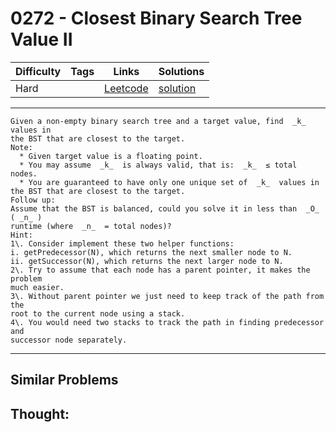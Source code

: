 # 0272 - Closest Binary Search Tree Value II

Difficulty  | Tags | Links | Solutions
----------- | ---- | ----- | -----
Hard |  | [Leetcode](https://leetcode.com/problems/closest-binary-search-tree-value-ii) | [solution](https://leetcode.com/problems/closest-binary-search-tree-value-ii/solution/)


-----------

```
Given a non-empty binary search tree and a target value, find  _k_  values in
the BST that are closest to the target.
Note:
  * Given target value is a floating point.
  * You may assume  _k_  is always valid, that is:  _k_  ≤ total nodes.
  * You are guaranteed to have only one unique set of  _k_  values in the BST that are closest to the target.
Follow up:
Assume that the BST is balanced, could you solve it in less than  _O_ ( _n_ )
runtime (where  _n_  = total nodes)?
Hint:
1\. Consider implement these two helper functions:
i. getPredecessor(N), which returns the next smaller node to N.
ii. getSuccessor(N), which returns the next larger node to N.
2\. Try to assume that each node has a parent pointer, it makes the problem
much easier.
3\. Without parent pointer we just need to keep track of the path from the
root to the current node using a stack.
4\. You would need two stacks to track the path in finding predecessor and
successor node separately.
```

-----------


## Similar Problems




## Thought:
